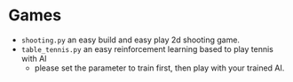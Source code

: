 # Games
- `shooting.py` an easy build and easy play 2d shooting game.
- `table_tennis.py` an easy reinforcement learning based to play tennis with AI
  - please set the parameter to train first, then play with your trained AI.
